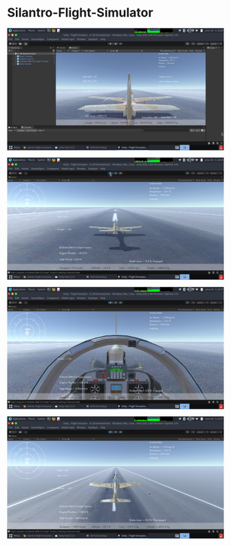 # Silantro-Flight-Simulator


![Flight-Simulator](https://github.com/MatiEthiopiaRoha/Flight-Simulator/blob/main/Img/Screenshot%20at%202022-08-03%2014-26-16.png)

![Flight-Simulator](https://github.com/MatiEthiopiaRoha/Flight-Simulator/blob/main/Img/Screenshot%20at%202022-08-03%2014-26-34.png)

![Flight-Simulator](https://github.com/MatiEthiopiaRoha/Flight-Simulator/blob/main/Img/Screenshot%20at%202022-08-03%2014-27-00.png)

![Flight-Simulator](https://github.com/MatiEthiopiaRoha/Flight-Simulator/blob/main/Img/Screenshot%20at%202022-08-03%2014-27-23.png)


